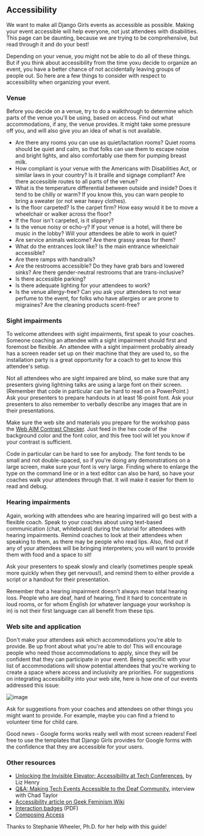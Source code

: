 ﻿## Accessibility 

We want to make all Django Girls events as accessible as possible. Making your
event accessible will help everyone, not just attendees with disabilities. This 
page can be daunting, because we are trying to be comprehensive, but read through 
it and do your best! 

Depending on your venue, you might not be able to do all of these things. But if you 
think about accessibility from the time yoxu decide to organize an event, you
have a better chance of not accidentally leaving groups of people out. So 
here are a few things to consider with respect to accessibility when organizing 
your event. 

### Venue 

Before you decide on a venue, try to do a walkthrough to determine which parts
of the venue you'll be using, based on access. Find out what accommodations, if 
any, the venue provides. It might take some pressure off you, and will also give 
you an idea of what is not available. 

- Are there any rooms you can use as quiet/lactation rooms? Quiet rooms should be 
quiet and calm, so that folks can use them to escape noise and bright lights, and 
also comfortably use them for pumping breast milk. 
- How compliant is your venue with the Americans with Disabilities Act, or similar
laws in your country? Is it braille and signage compliant? Are there accessible 
routes to all parts of the venue? 
- What is the temperature differential between outside and inside? Does it tend to be
chilly or warm? If you know this, you can warn people to bring a sweater (or not 
wear heavy clothes).
- Is the floor carpeted? Is the carpet firm? How easy would it be to move a wheelchair 
or walker across the floor?
- If the floor isn't carpeted, is it slippery? 
- Is the venue noisy or echo-y? If your venue is a hotel, will there be music in the lobby? 
Will your attendees be able to work in quiet? 
- Are service animals welcome? Are there grassy areas for them? 
- What do the entrances look like? Is the main entrance wheelchair accessible? 
- Are there ramps with handrails? 
- Are the restrooms accessible? Do they have grab bars and lowered sinks? Are there 
gender-neutral restrooms that are trans-inclusive? 
- Is there accessible parking? 
- Is there adequate lighting for your attendees to work? 
- Is the venue allergy-free? Can you ask your attendees to not wear perfume to the event, 
for folks who have allergies or are prone to migraines? Are the cleaning products scent-free?

### Sight impairments 

To welcome attendees with sight impairments, first speak to your coaches. Someone coaching an 
attendee with a sight impairment should first and foremost be flexible. An attendee with a sight
impairment probably already has a screen reader set up on their machine that they are used to, so
the installation party is a great opportunity for a coach to get to know this attendee's setup. 

Not all attendees who are sight impaired are blind, so make sure that any presenters giving lightning 
talks are using a large font on their screen. (Remember that code in particular can be hard to read 
on a PowerPoint.) Ask your presenters to prepare handouts in at least 18-point font. Ask your 
presenters to also remember to verbally describe any images that are in their presentations. 

Make sure the web site and materials you prepare for the workshop pass the [Web AIM Contrast Checker](http://webaim.org/resources/contrastchecker/). 
Just feed in the hex code of the background color and the font color, and this free tool will let you 
know if your contrast is sufficient. 

Code in particular can be hard to see for anybody. The font tends to be small and not double-spaced, 
so if you're doing any demonstrations on a large screen, make sure your font is very large. Finding 
where to enlarge the type on the command line or in a text editor can also be hard, so have your coaches
walk your attendees through that. It will make it easier for them to read and debug. 

### Hearing impairments

Again, working with attendees who are hearing imparired will go best with a flexible coach. Speak to your 
coaches about using text-based communication (chat, whiteboard) during the tutorial for attendees with 
hearing impairments. Remind coaches to look at their attendees when speaking to them, as there may 
be people who read lips. Also, find out if any of your attendees will be bringing interpreters; you 
will want to provide them with food and a space to sit!

Ask your presenters to speak slowly and clearly (sometimes people speak more quickly when they get 
nervous!), and remind them to either provide a script or a handout for their presentation. 

Remember that a hearing impairment doesn't always mean total hearing loss. People who are deaf, hard 
of hearing, find it hard to concentrate in loud rooms, or for whom English (or whatever language your 
workshop is in) is not their first language can all benefit from these tips. 

### Web site and application 

Don't make your attendees ask which accommodations you're able to provide. Be up front about what you're 
able to do! This will encourage people who need those accommodations to apply, since they will be 
confident that they can participate in your event. Being specific with your list of accommodations 
will show potential attendees that you're working to create a space where access and inclusivity are 
priorities. For suggestions on integrating accessibility into your web site, here is how one of our events addressed this issue: 

![image](https://www.dropbox.com/s/j0w4twl0yho06dx/accessibility.jpg?dl=0)

Ask for suggestions from your coaches and attendees on other things you might want to provide. For example, 
maybe you can find a friend to volunteer time for child care. 

Good news - Google forms works really well with most screen readers! Feel free to use the templates 
that Django Girls provides for Google forms with the confidence that they are accessible for your users.  

### Other resources

- [Unlocking the Invisible Elevator: Accessibility at Tech Conferences](https://modelviewculture.com/pieces/unlocking-the-invisible-elevator-accessibility-at-tech-conferences), by Liz Henry
- [Q&A: Making Tech Events Accessible to the Deaf Community](https://modelviewculture.com/pieces/qa-making-tech-events-accessible-to-the-deaf-community), interview with Chad Taylor
- [Accessibility article on Geek Feminism Wiki](http://geekfeminism.wikia.com/wiki/Accessibility)
- [Interaction badges](http://autisticadvocacy.org/wp-content/uploads/2014/02/ColorCommunicationBadges.pdf) (PDF) 
- [Composing Access](http://composingaccess.net/)

Thanks to Stephanie Wheeler, Ph.D. for her help with this guide! 
